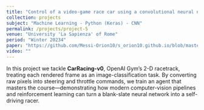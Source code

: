 ```yaml
---
title: "Control of a video-game race car using a convolutional neural network"
collection: projects
subject: "Machine Learning - Python (Keras) - CNN"
permalink: /projects/project-5
venue: "University 'La Sapienza' of Rome"
period: "Winter 20234"
paper: "https://github.com/Messi-Orion10/s_orion10.github.io/blob/master/files/HW2_ORELLI.pdf"
video: ""
---
```


In this project we tackle **CarRacing-v0**, OpenAI Gym’s 2-D racetrack, treating each rendered frame as an image-classification task. By converting raw pixels into steering and throttle commands, we train an agent that masters the course—demonstrating how modern computer-vision pipelines and reinforcement learning can turn a blank-slate neural network into a self-driving racer.

